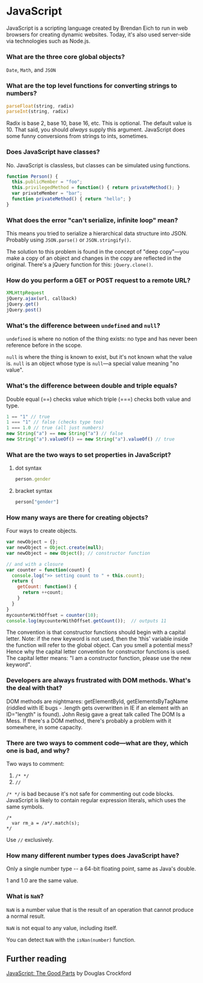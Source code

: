 # JavaScript

JavaScript is a scripting language created by Brendan Eich to run in web browsers for creating dynamic websites. Today, it's also used server-side via technologies such as Node.js.

### What are the three core global objects?

`Date`, `Math`, and `JSON`

### What are the top level functions for converting strings to numbers?

```js
parseFloat(string, radix)
parseInt(string, radix)
```

Radix is base 2, base 10, base 16, etc. This is optional. The default value is 10. That said, you should *always* supply this argument. JavaScript does some funny conversions from strings to ints, sometimes.

### Does JavaScript have classes?

No. JavaScript is classless, but classes can be simulated using functions.

```js
function Person() {
  this.publicMember = "foo";
  this.privilegedMethod = function() { return privateMethod(); }
  var privateMember = "bar";
  function privateMethod() { return "hello"; }
}
```

### What does the error "can't serialize, infinite loop" mean?

This means you tried to serialize a hierarchical data structure into JSON. Probably using `JSON.parse()` or `JSON.stringify()`.

The solution to this problem is found in the concept of "deep copy"—you make a copy of an object and changes in the copy are reflected in the original. There's a jQuery function for this: `jQuery.clone()`.

### How do you perform a GET or POST request to a remote URL?

```js
XMLHttpRequest
jQuery.ajax(url, callback)
jQuery.get()
jQuery.post()
```

### What's the difference between `undefined` and `null`?

`undefined` is where no notion of the thing exists: no type and has never been reference before in the scope.

`null` is where the thing is known to exist, but it's not known what the value is. `null` is an object whose type is `null`—a special value meaning "no value".

### What's the difference between double and triple equals?

Double equal (==) checks value which triple (===) checks both value and type.

```js
1 == "1" // true
1 === "1" // false (checks type too)
1 === 1.0 // true (all just numbers)
new String("a") == new String("a") // false
new String("a").valueOf() == new String("a").valueOf() // true
```
    
### What are the two ways to set properties in JavaScript?

1. dot syntax

    ```js
    person.gender
    ```

2. bracket syntax

    ```js
    person["gender"]
    ```

### How many ways are there for creating objects?

Four ways to create objects.

```js
var newObject = {};
var newObject = Object.create(null);
var newObject = new Object(); // constructor function

// and with a closure
var counter = function(count) {
  console.log(">> setting count to " + this.count);
  return {
    getCount: function() {
      return ++count;
    }
  }
}
mycounterWithOffset = counter(10);
console.log(mycounterWithOffset.getCount());  // outputs 11
```

The convention is that constructor functions should begin with a capital letter. Note: if the new keyword is not used, then the 'this' variable inside the function will refer to the global object. Can you smell a potential mess? Hence why the capital letter convention for constructor functions is used. The capital letter means: "I am a constructor function, please use the new keyword".

### Developers are always frustrated with DOM methods. What's the deal with that?

DOM methods are nightmares: getElementById, getElementsByTagName (riddled with IE bugs - .length gets overwritten in IE if an element with an ID="length" is found). John Resig gave a great talk called The DOM Is a Mess. If there's a DOM method, there's probably a problem with it somewhere, in some capacity.

### There are two ways to comment code—what are they, which one is bad, and why?

Two ways to comment:

1. `/* */`
2. `//`

`/* */` is bad because it's not safe for commenting out code blocks. JavaScript is likely to contain regular expression literals, which uses the same symbols.

    /*
      var rm_a = /a*/.match(s);
    */

Use `//` exclusively.

### How many different number types does JavaScript have?

Only a single number type -- a 64-bit floating point, same as Java's double. 

1 and 1.0 are the same value.

### What is `NaN`?

`NaN` is a number value that is the result of an operation that cannot produce a normal result.

`NaN` is not equal to any value, including itself.

You can detect `NaN` with the `isNan(number)` function.

## Further reading

[JavaScript: The Good Parts](http://www.amazon.com/JavaScript-Good-Parts-Douglas-Crockford/dp/0596517742) by Douglas Crockford
